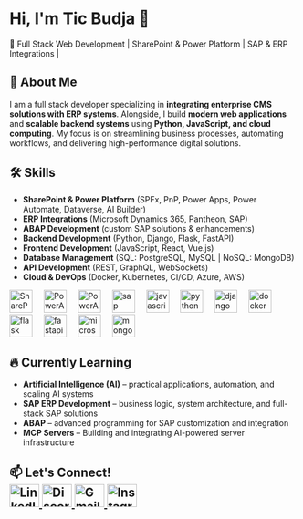 
# Hi, I'm Tic Budja 👋
🚀 Full Stack Web Development | SharePoint & Power Platform | SAP & ERP Integrations | 

## 🔹 About Me  
I am a full stack developer specializing in **integrating enterprise CMS solutions with ERP systems**.  Alongside, I build **modern web applications** and **scalable backend systems** using **Python, JavaScript, and cloud computing**.  My focus is on streamlining business processes, automating workflows, and delivering high-performance digital solutions.

## 🛠 Skills  
- **SharePoint & Power Platform** (SPFx, PnP, Power Apps, Power Automate, Dataverse, AI Builder)  
- **ERP Integrations** (Microsoft Dynamics 365, Pantheon, SAP)  
- **ABAP Development** (custom SAP solutions & enhancements)  
- **Backend Development** (Python, Django, Flask, FastAPI)  
- **Frontend Development** (JavaScript, React, Vue.js)  
- **Database Management** (SQL: PostgreSQL, MySQL | NoSQL: MongoDB)  
- **API Development** (REST, GraphQL, WebSockets)  
- **Cloud & DevOps** (Docker, Kubernetes, CI/CD, Azure, AWS)

<div align="left">
  <img src="https://upload.wikimedia.org/wikipedia/commons/e/e1/Microsoft_Office_SharePoint_%282019%E2%80%93present%29.svg" height="40" alt="SharePoint"  />
  <img width="12" />
  <img src="https://img.icons8.com/?size=100&id=kTTt25v6Drpd&format=png&color=000000" height="40" alt="PowerAutomate"  />
  <img width="12" />
  <img src="https://img.icons8.com/?size=100&id=jXuZmZPUKCPS&format=png&color=000000" height="40" alt="PowerApps"  />
  <img width="12" />
  <img src="https://img.icons8.com/?size=100&id=38192&format=png&color=000000" height="40" alt="sap logo"  />
  <img width="12" />
  <img src="https://cdn.jsdelivr.net/gh/devicons/devicon/icons/javascript/javascript-original.svg" height="40" alt="javascript logo"  />
  <img width="12" />
  <img src="https://cdn.jsdelivr.net/gh/devicons/devicon/icons/python/python-original.svg" height="40" alt="python logo"  />
  <img width="12" />
  <img src="https://cdn.jsdelivr.net/gh/devicons/devicon/icons/django/django-plain.svg" height="40" alt="django logo"  />
  <img width="12" />
  <img src="https://cdn.jsdelivr.net/gh/devicons/devicon/icons/docker/docker-original.svg" height="40" alt="docker logo"  />
  <img width="12" />
  <img src="https://cdn.jsdelivr.net/gh/devicons/devicon/icons/flask/flask-original.svg" height="40" alt="flask logo"  />
  <img width="12" />
  <img src="https://cdn.jsdelivr.net/gh/devicons/devicon/icons/fastapi/fastapi-original.svg" height="40" alt="fastapi logo"  />
  <img width="12" />
  <img src="https://cdn.jsdelivr.net/gh/devicons/devicon/icons/microsoftsqlserver/microsoftsqlserver-plain.svg" height="40" alt="microsoftsqlserver logo"  />
  <img width="12" />
  <img src="https://cdn.jsdelivr.net/gh/devicons/devicon/icons/mongodb/mongodb-original.svg" height="40" alt="mongodb logo"  />
</div>

## 🔥 Currently Learning  
- **Artificial Intelligence (AI)** – practical applications, automation, and scaling AI systems  
- **SAP ERP Development** – business logic, system architecture, and full-stack SAP solutions  
- **ABAP** – advanced programming for SAP customization and integration  
-  **MCP Servers** – Building and integrating AI-powered server infrastructure 


## 📫 Let's Connect! <div align="left"> <a href="https://www.linkedin.com/in/tic-budja-244050301/" target="_blank"> <img src="https://raw.githubusercontent.com/maurodesouza/profile-readme-generator/master/src/assets/icons/social/linkedin/default.svg" width="52" height="40" alt="LinkedIn logo" /> </a> <a href="https://discord.com/users/ticbudjalol" target="_blank"> <img src="https://raw.githubusercontent.com/maurodesouza/profile-readme-generator/master/src/assets/icons/social/discord/default.svg" width="52" height="40" alt="Discord logo" /> </a> <a href="mailto:budjatic@gmail.com"> <img src="https://raw.githubusercontent.com/maurodesouza/profile-readme-generator/master/src/assets/icons/social/gmail/default.svg" width="52" height="40" alt="Gmail logo" /> </a> <a href="https://instagram.com/ticbudja2" target="_blank"> <img src="https://raw.githubusercontent.com/maurodesouza/profile-readme-generator/master/src/assets/icons/social/instagram/default.svg" width="52" height="40" alt="Instagram logo" /> </a>

</div>
